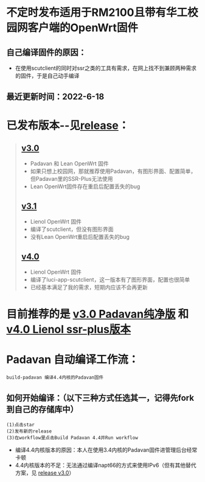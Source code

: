# 不定时发布适用于RM2100且带有华工校园网客户端的OpenWrt固件
  ## 自己编译固件的原因：
   * 在使用scutclient的同时对ssr之类的工具有需求，在网上找不到兼顾两种需求的固件，于是自己动手编译
  ## 最近更新时间：2022-6-18

# 已发布版本--见[release](https://github.com/chengqingtan/Padavan-build-RM2100/releases)：
> ## [v3.0](https://github.com/chengqingtan/Padavan-build-RM2100/releases/tag/v3.0)
>  * Padavan 和 Lean OpenWrt 固件
>  * 如果只想上校园网，那就推荐使用Padavan，有图形界面、配置简单，但Padavan里的SSR-Plus无法使用
>  * Lean OpenWrt固件存在重启后配置丢失的bug
> ## [v3.1](https://github.com/chengqingtan/Padavan-build-RM2100/releases/tag/v3.1)
>  * Lienol OpenWrt 固件
>  * 编译了scutclient，但没有图形界面
>  * 没有Lean OpenWrt重启后配置丢失的bug
> ## [v4.0](https://github.com/chengqingtan/Padavan-build-RM2100/releases/tag/v4.0)
>  * Lienol OpenWrt 固件
>  * 编译了luci-app-scutclient，这一版本有了图形界面，配置也很简单
>  * 已经基本满足了我的需求，短期内应该不会再更新

# 目前推荐的是 [v3.0 Padavan纯净版](https://github.com/chengqingtan/Padavan-build-RM2100/releases/download/v3.0/padavan_scut.zip) 和 [v4.0 Lienol ssr-plus版本](https://github.com/chengqingtan/Padavan-build-RM2100/releases/download/v4.0/lienol_scutUI_ssr.zip)

# Padavan 自动编译工作流：
    build-padavan 编译4.4内核的Padavan固件

  ## 如何开始编译：（以下三种方式任选其一，记得先fork到自己的存储库中）
    (1)点击star
    (2)发布新的release
    (3)在workflow里点击Build Padavan 4.4并Run workflow
* 编译4.4内核版本的原因：本人在使用3.4内核的Padavan固件进管理后台经常卡顿
* 4.4内核版本的不足：无法通过编译napt66的方式来使用IPv6（但有其他替代方案，见 [release v3.0](https://github.com/chengqingtan/Padavan-build-RM2100/releases/tag/v3.0)）

